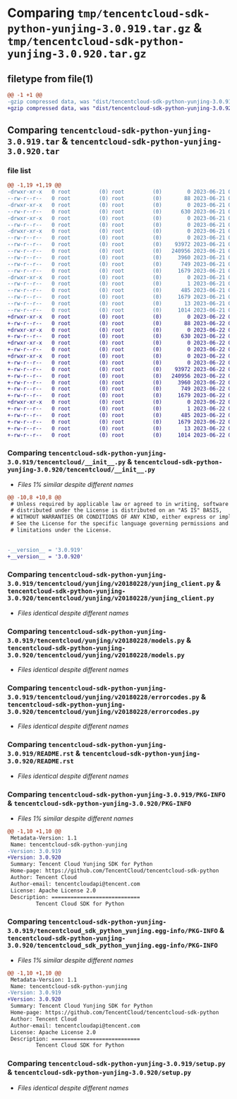# Comparing `tmp/tencentcloud-sdk-python-yunjing-3.0.919.tar.gz` & `tmp/tencentcloud-sdk-python-yunjing-3.0.920.tar.gz`

## filetype from file(1)

```diff
@@ -1 +1 @@
-gzip compressed data, was "dist/tencentcloud-sdk-python-yunjing-3.0.919.tar", last modified: Wed Jun 21 00:41:19 2023, max compression
+gzip compressed data, was "dist/tencentcloud-sdk-python-yunjing-3.0.920.tar", last modified: Thu Jun 22 00:40:05 2023, max compression
```

## Comparing `tencentcloud-sdk-python-yunjing-3.0.919.tar` & `tencentcloud-sdk-python-yunjing-3.0.920.tar`

### file list

```diff
@@ -1,19 +1,19 @@
-drwxr-xr-x   0 root         (0) root         (0)        0 2023-06-21 00:41:19.000000 tencentcloud-sdk-python-yunjing-3.0.919/
--rw-r--r--   0 root         (0) root         (0)       88 2023-06-21 00:41:19.000000 tencentcloud-sdk-python-yunjing-3.0.919/setup.cfg
-drwxr-xr-x   0 root         (0) root         (0)        0 2023-06-21 00:41:19.000000 tencentcloud-sdk-python-yunjing-3.0.919/tencentcloud/
--rw-r--r--   0 root         (0) root         (0)      630 2023-06-21 00:41:19.000000 tencentcloud-sdk-python-yunjing-3.0.919/tencentcloud/__init__.py
-drwxr-xr-x   0 root         (0) root         (0)        0 2023-06-21 00:41:19.000000 tencentcloud-sdk-python-yunjing-3.0.919/tencentcloud/yunjing/
--rw-r--r--   0 root         (0) root         (0)        0 2023-06-21 00:41:19.000000 tencentcloud-sdk-python-yunjing-3.0.919/tencentcloud/yunjing/__init__.py
-drwxr-xr-x   0 root         (0) root         (0)        0 2023-06-21 00:41:19.000000 tencentcloud-sdk-python-yunjing-3.0.919/tencentcloud/yunjing/v20180228/
--rw-r--r--   0 root         (0) root         (0)        0 2023-06-21 00:41:19.000000 tencentcloud-sdk-python-yunjing-3.0.919/tencentcloud/yunjing/v20180228/__init__.py
--rw-r--r--   0 root         (0) root         (0)    93972 2023-06-21 00:41:19.000000 tencentcloud-sdk-python-yunjing-3.0.919/tencentcloud/yunjing/v20180228/yunjing_client.py
--rw-r--r--   0 root         (0) root         (0)   240956 2023-06-21 00:41:19.000000 tencentcloud-sdk-python-yunjing-3.0.919/tencentcloud/yunjing/v20180228/models.py
--rw-r--r--   0 root         (0) root         (0)     3960 2023-06-21 00:41:19.000000 tencentcloud-sdk-python-yunjing-3.0.919/tencentcloud/yunjing/v20180228/errorcodes.py
--rw-r--r--   0 root         (0) root         (0)      749 2023-06-21 00:41:19.000000 tencentcloud-sdk-python-yunjing-3.0.919/README.rst
--rw-r--r--   0 root         (0) root         (0)     1679 2023-06-21 00:41:19.000000 tencentcloud-sdk-python-yunjing-3.0.919/PKG-INFO
-drwxr-xr-x   0 root         (0) root         (0)        0 2023-06-21 00:41:19.000000 tencentcloud-sdk-python-yunjing-3.0.919/tencentcloud_sdk_python_yunjing.egg-info/
--rw-r--r--   0 root         (0) root         (0)        1 2023-06-21 00:41:19.000000 tencentcloud-sdk-python-yunjing-3.0.919/tencentcloud_sdk_python_yunjing.egg-info/dependency_links.txt
--rw-r--r--   0 root         (0) root         (0)      485 2023-06-21 00:41:19.000000 tencentcloud-sdk-python-yunjing-3.0.919/tencentcloud_sdk_python_yunjing.egg-info/SOURCES.txt
--rw-r--r--   0 root         (0) root         (0)     1679 2023-06-21 00:41:19.000000 tencentcloud-sdk-python-yunjing-3.0.919/tencentcloud_sdk_python_yunjing.egg-info/PKG-INFO
--rw-r--r--   0 root         (0) root         (0)       13 2023-06-21 00:41:19.000000 tencentcloud-sdk-python-yunjing-3.0.919/tencentcloud_sdk_python_yunjing.egg-info/top_level.txt
--rw-r--r--   0 root         (0) root         (0)     1014 2023-06-21 00:41:19.000000 tencentcloud-sdk-python-yunjing-3.0.919/setup.py
+drwxr-xr-x   0 root         (0) root         (0)        0 2023-06-22 00:40:05.000000 tencentcloud-sdk-python-yunjing-3.0.920/
+-rw-r--r--   0 root         (0) root         (0)       88 2023-06-22 00:40:05.000000 tencentcloud-sdk-python-yunjing-3.0.920/setup.cfg
+drwxr-xr-x   0 root         (0) root         (0)        0 2023-06-22 00:40:05.000000 tencentcloud-sdk-python-yunjing-3.0.920/tencentcloud/
+-rw-r--r--   0 root         (0) root         (0)      630 2023-06-22 00:40:05.000000 tencentcloud-sdk-python-yunjing-3.0.920/tencentcloud/__init__.py
+drwxr-xr-x   0 root         (0) root         (0)        0 2023-06-22 00:40:05.000000 tencentcloud-sdk-python-yunjing-3.0.920/tencentcloud/yunjing/
+-rw-r--r--   0 root         (0) root         (0)        0 2023-06-22 00:40:05.000000 tencentcloud-sdk-python-yunjing-3.0.920/tencentcloud/yunjing/__init__.py
+drwxr-xr-x   0 root         (0) root         (0)        0 2023-06-22 00:40:05.000000 tencentcloud-sdk-python-yunjing-3.0.920/tencentcloud/yunjing/v20180228/
+-rw-r--r--   0 root         (0) root         (0)        0 2023-06-22 00:40:05.000000 tencentcloud-sdk-python-yunjing-3.0.920/tencentcloud/yunjing/v20180228/__init__.py
+-rw-r--r--   0 root         (0) root         (0)    93972 2023-06-22 00:40:05.000000 tencentcloud-sdk-python-yunjing-3.0.920/tencentcloud/yunjing/v20180228/yunjing_client.py
+-rw-r--r--   0 root         (0) root         (0)   240956 2023-06-22 00:40:05.000000 tencentcloud-sdk-python-yunjing-3.0.920/tencentcloud/yunjing/v20180228/models.py
+-rw-r--r--   0 root         (0) root         (0)     3960 2023-06-22 00:40:05.000000 tencentcloud-sdk-python-yunjing-3.0.920/tencentcloud/yunjing/v20180228/errorcodes.py
+-rw-r--r--   0 root         (0) root         (0)      749 2023-06-22 00:40:05.000000 tencentcloud-sdk-python-yunjing-3.0.920/README.rst
+-rw-r--r--   0 root         (0) root         (0)     1679 2023-06-22 00:40:05.000000 tencentcloud-sdk-python-yunjing-3.0.920/PKG-INFO
+drwxr-xr-x   0 root         (0) root         (0)        0 2023-06-22 00:40:05.000000 tencentcloud-sdk-python-yunjing-3.0.920/tencentcloud_sdk_python_yunjing.egg-info/
+-rw-r--r--   0 root         (0) root         (0)        1 2023-06-22 00:40:05.000000 tencentcloud-sdk-python-yunjing-3.0.920/tencentcloud_sdk_python_yunjing.egg-info/dependency_links.txt
+-rw-r--r--   0 root         (0) root         (0)      485 2023-06-22 00:40:05.000000 tencentcloud-sdk-python-yunjing-3.0.920/tencentcloud_sdk_python_yunjing.egg-info/SOURCES.txt
+-rw-r--r--   0 root         (0) root         (0)     1679 2023-06-22 00:40:05.000000 tencentcloud-sdk-python-yunjing-3.0.920/tencentcloud_sdk_python_yunjing.egg-info/PKG-INFO
+-rw-r--r--   0 root         (0) root         (0)       13 2023-06-22 00:40:05.000000 tencentcloud-sdk-python-yunjing-3.0.920/tencentcloud_sdk_python_yunjing.egg-info/top_level.txt
+-rw-r--r--   0 root         (0) root         (0)     1014 2023-06-22 00:40:05.000000 tencentcloud-sdk-python-yunjing-3.0.920/setup.py
```

### Comparing `tencentcloud-sdk-python-yunjing-3.0.919/tencentcloud/__init__.py` & `tencentcloud-sdk-python-yunjing-3.0.920/tencentcloud/__init__.py`

 * *Files 1% similar despite different names*

```diff
@@ -10,8 +10,8 @@
 # Unless required by applicable law or agreed to in writing, software
 # distributed under the License is distributed on an "AS IS" BASIS,
 # WITHOUT WARRANTIES OR CONDITIONS OF ANY KIND, either express or implied.
 # See the License for the specific language governing permissions and
 # limitations under the License.
 
 
-__version__ = '3.0.919'
+__version__ = '3.0.920'
```

### Comparing `tencentcloud-sdk-python-yunjing-3.0.919/tencentcloud/yunjing/v20180228/yunjing_client.py` & `tencentcloud-sdk-python-yunjing-3.0.920/tencentcloud/yunjing/v20180228/yunjing_client.py`

 * *Files identical despite different names*

### Comparing `tencentcloud-sdk-python-yunjing-3.0.919/tencentcloud/yunjing/v20180228/models.py` & `tencentcloud-sdk-python-yunjing-3.0.920/tencentcloud/yunjing/v20180228/models.py`

 * *Files identical despite different names*

### Comparing `tencentcloud-sdk-python-yunjing-3.0.919/tencentcloud/yunjing/v20180228/errorcodes.py` & `tencentcloud-sdk-python-yunjing-3.0.920/tencentcloud/yunjing/v20180228/errorcodes.py`

 * *Files identical despite different names*

### Comparing `tencentcloud-sdk-python-yunjing-3.0.919/README.rst` & `tencentcloud-sdk-python-yunjing-3.0.920/README.rst`

 * *Files identical despite different names*

### Comparing `tencentcloud-sdk-python-yunjing-3.0.919/PKG-INFO` & `tencentcloud-sdk-python-yunjing-3.0.920/PKG-INFO`

 * *Files 1% similar despite different names*

```diff
@@ -1,10 +1,10 @@
 Metadata-Version: 1.1
 Name: tencentcloud-sdk-python-yunjing
-Version: 3.0.919
+Version: 3.0.920
 Summary: Tencent Cloud Yunjing SDK for Python
 Home-page: https://github.com/TencentCloud/tencentcloud-sdk-python
 Author: Tencent Cloud
 Author-email: tencentcloudapi@tencent.com
 License: Apache License 2.0
 Description: ============================
         Tencent Cloud SDK for Python
```

### Comparing `tencentcloud-sdk-python-yunjing-3.0.919/tencentcloud_sdk_python_yunjing.egg-info/PKG-INFO` & `tencentcloud-sdk-python-yunjing-3.0.920/tencentcloud_sdk_python_yunjing.egg-info/PKG-INFO`

 * *Files 1% similar despite different names*

```diff
@@ -1,10 +1,10 @@
 Metadata-Version: 1.1
 Name: tencentcloud-sdk-python-yunjing
-Version: 3.0.919
+Version: 3.0.920
 Summary: Tencent Cloud Yunjing SDK for Python
 Home-page: https://github.com/TencentCloud/tencentcloud-sdk-python
 Author: Tencent Cloud
 Author-email: tencentcloudapi@tencent.com
 License: Apache License 2.0
 Description: ============================
         Tencent Cloud SDK for Python
```

### Comparing `tencentcloud-sdk-python-yunjing-3.0.919/setup.py` & `tencentcloud-sdk-python-yunjing-3.0.920/setup.py`

 * *Files identical despite different names*

